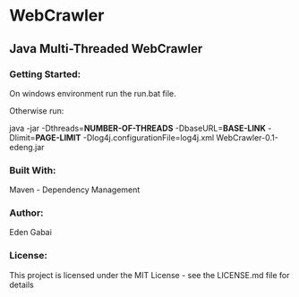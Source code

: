 # **WebCrawler**

## Java Multi-Threaded WebCrawler

### **Getting Started:**

On windows environment run the run.bat file.

Otherwise run: 

java -jar -Dthreads=**NUMBER-OF-THREADS** -DbaseURL=**BASE-LINK** -Dlimit=**PAGE-LIMIT** -Dlog4j.configurationFile=log4j.xml WebCrawler-0.1-edeng.jar

### **Built With:**

Maven - Dependency Management

### **Author:**

Eden Gabai

### **License:**

This project is licensed under the MIT License - see the LICENSE.md file for details
